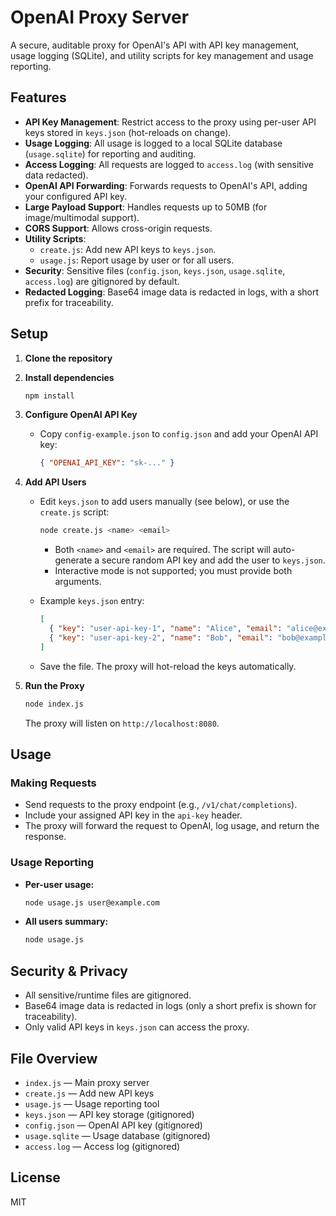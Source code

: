 # OpenAI Proxy Server

A secure, auditable proxy for OpenAI's API with API key management, usage logging (SQLite), and utility scripts for key management and usage reporting.

## Features

- **API Key Management**: Restrict access to the proxy using per-user API keys stored in `keys.json` (hot-reloads on change).
- **Usage Logging**: All usage is logged to a local SQLite database (`usage.sqlite`) for reporting and auditing.
- **Access Logging**: All requests are logged to `access.log` (with sensitive data redacted).
- **OpenAI API Forwarding**: Forwards requests to OpenAI's API, adding your configured API key.
- **Large Payload Support**: Handles requests up to 50MB (for image/multimodal support).
- **CORS Support**: Allows cross-origin requests.
- **Utility Scripts**:
  - `create.js`: Add new API keys to `keys.json`.
  - `usage.js`: Report usage by user or for all users.
- **Security**: Sensitive files (`config.json`, `keys.json`, `usage.sqlite`, `access.log`) are gitignored by default.
- **Redacted Logging**: Base64 image data is redacted in logs, with a short prefix for traceability.

## Setup

1. **Clone the repository**

2. **Install dependencies**

   ```sh
   npm install
   ```

3. **Configure OpenAI API Key**

   - Copy `config-example.json` to `config.json` and add your OpenAI API key:
     ```json
     { "OPENAI_API_KEY": "sk-..." }
     ```

4. **Add API Users**

   - Edit `keys.json` to add users manually (see below), or use the `create.js` script:
     ```sh
     node create.js <name> <email>
     ```
     - Both `<name>` and `<email>` are required. The script will auto-generate a secure random API key and add the user to `keys.json`.
     - Interactive mode is not supported; you must provide both arguments.

   - Example `keys.json` entry:
     ```json
     [
       { "key": "user-api-key-1", "name": "Alice", "email": "alice@example.com" },
       { "key": "user-api-key-2", "name": "Bob", "email": "bob@example.com" }
     ]
     ```
   - Save the file. The proxy will hot-reload the keys automatically.

5. **Run the Proxy**

   ```sh
   node index.js
   ```
   The proxy will listen on `http://localhost:8080`.

## Usage

### Making Requests

- Send requests to the proxy endpoint (e.g., `/v1/chat/completions`).
- Include your assigned API key in the `api-key` header.
- The proxy will forward the request to OpenAI, log usage, and return the response.

### Usage Reporting

- **Per-user usage:**
  ```sh
  node usage.js user@example.com
  ```
- **All users summary:**
  ```sh
  node usage.js
  ```

## Security & Privacy

- All sensitive/runtime files are gitignored.
- Base64 image data is redacted in logs (only a short prefix is shown for traceability).
- Only valid API keys in `keys.json` can access the proxy.

## File Overview

- `index.js` — Main proxy server
- `create.js` — Add new API keys
- `usage.js` — Usage reporting tool
- `keys.json` — API key storage (gitignored)
- `config.json` — OpenAI API key (gitignored)
- `usage.sqlite` — Usage database (gitignored)
- `access.log` — Access log (gitignored)

## License

MIT
